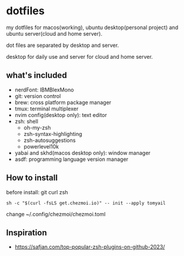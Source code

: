 # dotfiles

my dotfiles for macos(working), ubuntu desktop(personal project) and ubuntu server(cloud and home server).

dot files are separated by desktop and server.

desktop for daily use and server for cloud and home server.


## what's included

* nerdFont: IBMBlexMono
* git: version control
* brew: cross platform package manager
* tmux: terminal multiplexer
* nvim config(desktop only): text editor
* zsh: shell
    * oh-my-zsh
    * zsh-syntax-highlighting
    * zsh-autosuggestions
    * powerlevel10k
* yabai and skhd(macos desktop only): window manager
* asdf: programming language version manager

## How to install

before install: git curl zsh

`sh -c "$(curl -fsLS get.chezmoi.io)" -- init --apply tomyail`

change ~/.config/chezmoi/chezmoi.toml



##  Inspiration

* https://safjan.com/top-popular-zsh-plugins-on-github-2023/
